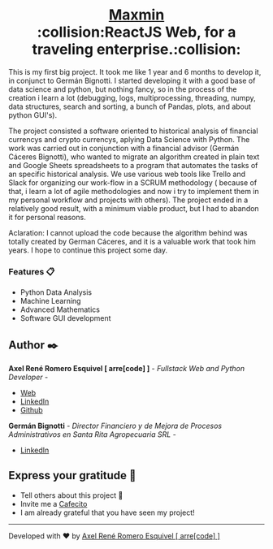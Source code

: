 <h1 align="center" style="border-bottom: none">
    <b>
        <a href="Software development for currency and cryptocurrencys analysis">Maxmin</a><br>
    </b>
 :collision:ReactJS Web, for a traveling enterprise.:collision:<br>

</h1>

This is my first big project. It took me like 1 year and 6 months to develop it, in conjunct to Germán Bignotti. I started developing it with a good base of data science and python, but nothing fancy, so in the process of the creation i learn a lot (debugging, logs, multiprocessing, threading, numpy, data structures, search and sorting, a bunch of Pandas, plots, and about python GUI's). 

The project consisted a software oriented to historical analysis of financial currencys and crypto currencys, aplying Data Science with Python. The work was carried out in conjunction with a financial advisor (Germán Cáceres Bignotti), who wanted to migrate an algorithm created in plain text and Google Sheets spreadsheets to a program that automates the tasks of an specific historical analysis. We use various web tools like Trello and Slack for organizing our work-flow in a SCRUM methodology ( because of that, i learn a lot of agile methodologies and now i try to implement them in my personal workflow and projects with others). The project ended in a relatively good result, with a minimum viable product, but I had to abandon it for personal reasons.

Aclaration: I cannot upload the code because the algorithm behind was totally created by German Cáceres, and it is a valuable work that took him years. I hope to continue this project some day.


### Features 📋
* Python Data Analysis
* Machine Learning
* Advanced Mathematics
* Software GUI development

## Author ✒️

**Axel René Romero Esquivel [ arre[code] ]** - *Fullstack Web and Python Developer* - 

* [Web](https://www.arrecode.com) 
* [LinkedIn](https://www.linkedin.com/in/arrecode/)
* [Github](https://github.com/axelromero99)

**Germán Bignotti** - *Director Financiero y de Mejora de Procesos Administrativos en Santa Rita Agropecuaria SRL* -
* [LinkedIn](https://www.linkedin.com/in/germancb/)

## Express your gratitude 🎁

* Tell others about this project 📢
* Invite me a [Cafecito](https://cafecito.app/arrecode)
* I am already grateful that you have seen my project!


---
Developed with ❤️ by [Axel René Romero Esquivel [ arre[code] ]](https:www.arrecode.com) 
